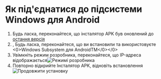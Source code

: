 # Як під'єднатися до підсистеми Windows для Android
1. Будь ласка, переконайтеся, що інсталятор APK був оновлений до [остання версія](https://www.microsoft.com/store/productId/9P2JFQ43FPPG "APK Installer")
2. [](https://www.microsoft.com/store/productId/9P3395VX91NR), Будь ласка, переконайтеся, що ви встановили та використовуєте <0>Windows Subsystem для AndroidTM</0></0>
3. Увімкніть режим розробника, переконайтеся, що IP-адреса відображається![Режимі розробника](https://raw.githubusercontent.com/Paving-Base/APK-Installer/screenshots/Documents/Tutorials/How%20To%20Connect%20WSA/Images/Snipaste_2022-10-02_19-02-09.png)
4. Повторно відкрийте Інсталятор APK, відновіть встановлення![Продовжити установку](https://raw.githubusercontent.com/Paving-Base/APK-Installer/screenshots/Documents/Tutorials/How%20To%20Connect%20WSA/Images/Snipaste_2022-10-02_17-34-04.png)
